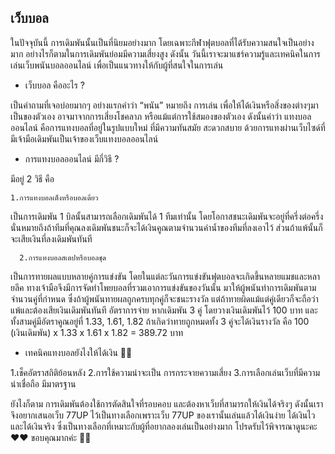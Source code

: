 ## เว็บบอล
ในปัจจุบันนี้ การเดิมพันนั้นเป็นที่นิยมอย่างมาก โดยเฉพาะกีฬาฟุตบอลที่ได้รับความสนใจเป็นอย่างมาก อย่างไรก็ตามในการเดิมพันย่อมมีความเสี่ยงสูง ดังนั้น วันนี้เราจะมาแชร์ความรู้และเทคนิคในการเล่นเว็บพนันบอลออนไลน์ เพื่อเป็นแนวทางให้กับผู้ที่สนใจในการเล่น

- เว็บบอล คืออะไร ?

เป็นคำถามที่เจอบ่อยมากๆ อย่างแรกคำว่า “พนัน” หมายถึง การเล่น เพื่อให้ได้เงินหรือสิ่งของต่างๆมาเป็นของตัวเอง อาจมาจากการเสี่ยงโชคลาภ หรือแม้แต่การใช้สมองของตัวเอง ดังนั้นคำว่า แทงบอลออนไลน์ คือการแทงบอลที่อยู่ในรูปแบบใหม่ ที่มีความทันสมัย สะดวกสบาย ด้วยการแทงผ่านเว็บไซด์ที่มีเจ้ามือเดิมพันเป็นเจ้าของเว็บแทงบอลออนไลน์

- การแทงบอลออนไลน์ มีกี่วิธี ?

มีอยู่ 2 วิธี คือ

    1.การแทงบอลเต็งหรือบอลเดี่ยว
เป็นการเดิมพัน 1 บิลนั้นสามารถเลือกเดิมพันได้ 1 ทีมเท่านั้น โดยโอกาสชนะเดิมพันจะอยู่ที่ครึ่งต่อครึ่ง นั่นหมายถึงถ้าทีมที่คุณลงเดิมพันชนะก็จะได้เงินคูณตามจำนวนค่าน้ำของทีมที่ลงเอาไว้ ส่วนถ้าแพ้นั้นก็จะเสียเงินที่ลงเดิมพันทันที  

      2.การแทงบอลสเตปหรือบอลชุด
เป็นการทายผลแบบหลายคู่การแข่งขัน โดยในแต่ละวันการแข่งขันฟุตบอลจะเกิดขึ้นหลายแมชและหลายลีค ทางเจ้ามือจึงมีการจัดทำโพยบอลที่รวมเอาการแข่งขันของวันนั้น มาให้ผู้พนันทำการเดิมพันตามจำนวนคู่ที่กำหนด ซึ่งถ้าผู้พนันทายผลถูกครบทุกคู่ก็จะชนะรางวัล แต่ถ้าทายผิดแม้แต่คู่เดียวก็จะถือว่าแพ้และต้องเสียเงินเดิมพันทันที อัตราการจ่าย หากเดิมพัน 3 คู่ โดยวางเงินเดิมพันไว้ 100 บาท และทั้งสามคู่มีอัตราคูณอยู่ที่ 1.33, 1.61, 1.82 ถ้าเกิดว่าทายถูกหมดทั้ง 3 คู่จะได้เงินรางวัล คือ 100 (เงินเดิมพัน) x 1.33 x 1.61 x 1.82 = 389.72  บาท  

- เทคนิคแทงบอลยังไงให้ได้เงิน 🤫🤫

1.เช็คอัตราสถิติย้อนหลัง
2.การใช้ความน่าจะเป็น การกระจายความเสี่ยง
3.การเลือกเล่นเว็บที่มีความน่าเชื่อถือ มีมาตรฐาน

ยังไงก็ตาม การเดิมพันต้องใช้การตัดสินใจที่รอบคอบ และต้องหาเว็บที่สามารถให้เงินได้จริงๆ ดังนั้นเราจึงอยากเสนอเว็บ 77UP ไว้เป็นทางเลือกเพราะเว็บ 77UP ของเรานั้นเล่นแล้วได้เงินง่าย ได้เงินไว และได้เงินจริง ซึ่งเป็นทางเลือกที่เหมาะกับผู้ที่อยากลองเล่นเป็นอย่างมาก โปรดรับไว้พิจารณาดูนะคะ ♥️♥️ ขอบคุณมากค่ะ 🙏🙏
